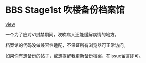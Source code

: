 # BBS Stage1st 吹楼备份档案馆

[view](https://wing-kai.github.io/s1-hibike-archives)

一个为了应对s1封禁期间，吹吹病人还能缓解病情的地方。

档案馆的代码没做兼容性适配，不保证所有浏览器可正常访问。

如果你有想备份的帖子，或想提醒我更新备份档案，在issue留言即可。